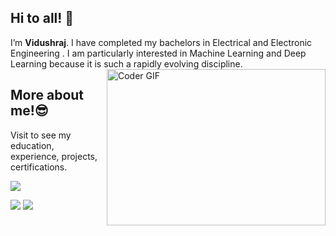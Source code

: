 ## Hi to all! 👋

I’m **Vidushraj**. I have completed my bachelors in Electrical and Electronic Engineering . I am particularly interested in Machine Learning and Deep Learning because it is such a rapidly evolving discipline.
<img align="right" alt="Coder GIF" height=250 width=350 src="https://magiccopy.xyz/assets/images/hadder.gif" />

## More about me!😎
Visit to see my education, experience, projects, certifications. 

[<img target="_blank" src="https://img.icons8.com/dusk/64/000000/internet.png">](https://vidushraj.herokuapp.com/)

[<img target="_blank" src="https://img.icons8.com/doodle/64/000000/linkedin-circled.png"/>](https://www.linkedin.com/in/vidushraj5/)  [<img src="https://img.icons8.com/dusk/64/000000/medium-new.png"/>](https://medium.com/@vidushraj5) 
